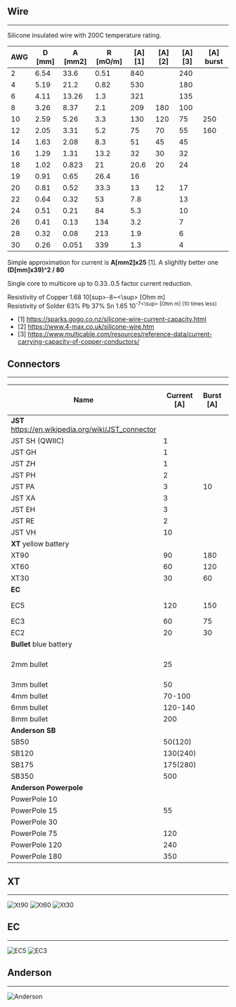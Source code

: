 ## Wire
---
Silicone insulated wire with 200C temperature rating.

| AWG | D [mm] | A [mm2]| R [mO/m]| [A] [1] | [A] [2] | [A] [3]  | [A] burst |
|---|-----|-----|-----|-----|----|----|-----|
| 2 | 6.54| 33.6| 0.51|  840|    | 240|
| 4 | 5.19| 21.2| 0.82|  530|    | 180|
| 6 | 4.11| 13.26| 1.3|  321|    | 135|
| 8 | 3.26| 8.37|  2.1|  209| 180| 100|  
| 10| 2.59| 5.26|  3.3|  130| 120|  75| 250|
| 12| 2.05| 3.31|  5.2|   75|  70|  55| 160|
| 14| 1.63| 2.08|  8.3|   51|  45|  45|
| 16| 1.29| 1.31| 13.2|   32|  30|  32|
| 18| 1.02| 0.823|  21| 20.6|  20|  24|
| 19| 0.91| 0.65| 26.4|   16|    |    |
| 20| 0.81| 0.52| 33.3|   13|  12|  17|
| 22| 0.64| 0.32|  53 |  7.8|    |  13|
| 24| 0.51| 0.21|  84 |  5.3|    |  10|
| 26| 0.41| 0.13| 134 |  3.2|    |   7|
| 28| 0.32| 0.08| 213 |  1.9|    |   6|
| 30| 0.26| 0.051|339 |  1.3|    |   4|

Simple approximation for current is **A[mm2]x25** [1].  A slighltly better one **(D[mm]x39)^2 / 80**

Single core to multicore up to 0.33..0.5 factor current reduction.  

Resistivity of Copper 1.68 10[sup>-8~<\sup>  [Ohm m]  
Resistivity of Solder 63% Pb 37% Sn 1.65 10<sup>-7<\sup> [Ohm m] (10 times less)  

* [1] https://sparks.gogo.co.nz/silicone-wire-current-capacity.html
* [2] https://www.4-max.co.uk/silicone-wire.htm
* [3] https://www.multicable.com/resources/reference-data/current-carrying-capacity-of-copper-conductors/

## Connectors 
-----
| Name  | Current [A]| Burst [A] | Connector Diameter [mm] | Wire Cup [AWG] / [mm] | Max Voltage |
|-------|---------|-------|--------------------|--------------|---|
| **JST** https://en.wikipedia.org/wiki/JST_connector
| JST SH (QWIIC)| 1 |   | 1mm pitch | 32-28 | 50V
| JST GH| 1 |   | 1.25 | 30-26 | 50V
| JST ZH| 1 |   | 1.5 | 32-26 | 50V
| JST PH| 2 |   | 2 | 32-24 | 100V
| JST PA| 3 | 10  | 2 | 32-24 | 250V
| JST XA| 3 |   | 2.5 | 32-24 | 250V
| JST EH| 3 |   | 2.5 | 32-24 | 250V
| JST RE| 2 |   | 2.54 | 32-24 | 250V
| JST VH| 10 |  | 3.96 | 32-24 | 250V
| **XT** yellow battery
| XT90  | 90  | 180 | 4.5 | 8/8mm | 500V
| XT60  | 60  | 120 | 3.5 | 12/3mm | 500V
| XT30  | 30  | 60  | 2 | 16/1.5mm | 500V
| **EC**
| EC5   | 120 | 150 | 5 |  8-10 / 4.77mm |
| EC3   | 60  | 75  | 3.5| 12/3.5mm |
| EC2   | 20  | 30  | | 16 
| **Bullet** blue battery
| 2mm bullet | 25 | | 2 | 20 | depends on molding, shrinktubing
| 3mm bullet | 50 | | 3 | 18 | up to 600V
| 4mm bullet | 70-100  | | 4 | 13-16 |
| 6mm bullet | 120-140 | | 6 | 10 |
| 8mm bullet | 200 | | 8 | 4 |
| **Anderson SB** 
| SB50  | 50(120) | | | 1-6 | 600V
| SB120 | 130(240) | | | 10-1 | 600V
| SB175 | 175(280) | | | 12-0/1 | 600V
| SB350 | 500      | | |        | 600V
| **Anderson Powerpole**
| PowerPole 10 | | | |14-16 |
| PowerPole 15 | 55 | | |10-20 |
| PowerPole 30 | | | | 10 |
| PowerPole 75 | 120 | | | 6-16 | 
| PowerPole 120 | 240 | | | 8 |
| PowerPole 180 | 350 | | | 3/0 |

## **XT**
----

![Xt90](xt90.jpg)
![Xt60](xt60.jpg)
![Xt30](xt30.jpg)
## **EC**
----

![EC5](EC5.jpg)
![EC3](ec3.jpg)

## **Anderson**
----
![Anderson](Anderson-SB-Plug-Sizes.jpg)
